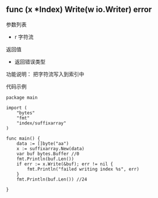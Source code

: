 ## func (x *Index) Write(w io.Writer) error
参数列表

- r 字符流

返回值

- 返回错误类型

功能说明： 把字符流写入到索引中

代码示例

	package main
	
	import (
		"bytes"
		"fmt"
		"index/suffixarray"
	)
	
	func main() {
		data := []byte("aa")
		x := suffixarray.New(data)
		var buf bytes.Buffer //0
		fmt.Println(buf.Len())
		if err := x.Write(&buf); err != nil {
			fmt.Println("failed writing index %s", err)
		}
		fmt.Println(buf.Len()) //24
		
	}